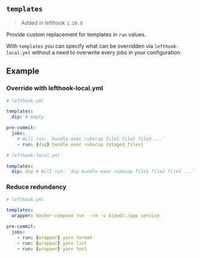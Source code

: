 ## `templates`

> Added in lefthook `1.10.8`

Provide custom replacement for templates in `run` values.

With `templates` you can specify what can be overridden via `lefthook-local.yml` without a need to overwrite every jobs in your configuration.

## Example

### Override with lefthook-local.yml

```yml
# lefthook.yml

templates:
  dip: # empty

pre-commit:
  jobs:
    # Will run: `bundle exec rubocop file1 file2 file3 ...`
    - run: {dip} bundle exec rubocop {staged_files}
```

```yml
# lefthook-local.yml

templates:
  dip: dip # Will run: `dip bundle exec rubocop file1 file2 file3 ...`
```

### Reduce redundancy

```yml
# lefthook.yml

templates:
  wrapper: docker-compose run --rm -v $(pwd):/app service

pre-commit:
  jobs:
    - run: {wrapper} yarn format
    - run: {wrapper} yarn lint
    - run: {wrapper} yarn test
```
